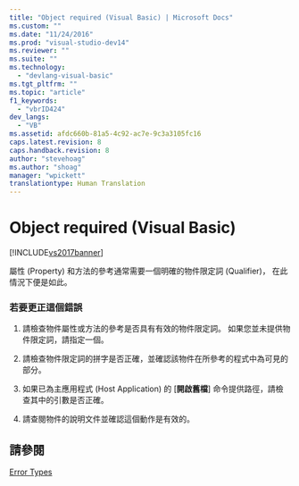 ```yaml
---
title: "Object required (Visual Basic) | Microsoft Docs"
ms.custom: ""
ms.date: "11/24/2016"
ms.prod: "visual-studio-dev14"
ms.reviewer: ""
ms.suite: ""
ms.technology: 
  - "devlang-visual-basic"
ms.tgt_pltfrm: ""
ms.topic: "article"
f1_keywords: 
  - "vbrID424"
dev_langs: 
  - "VB"
ms.assetid: afdc660b-81a5-4c92-ac7e-9c3a3105fc16
caps.latest.revision: 8
caps.handback.revision: 8
author: "stevehoag"
ms.author: "shoag"
manager: "wpickett"
translationtype: Human Translation
---
```

# Object required (Visual Basic)
[!INCLUDE[vs2017banner](../../../csharp/includes/vs2017banner.md)]

屬性 \(Property\) 和方法的參考通常需要一個明確的物件限定詞 \(Qualifier\)，  在此情況下便是如此。  
  
### 若要更正這個錯誤  
  
1.  請檢查物件屬性或方法的參考是否具有有效的物件限定詞。  如果您並未提供物件限定詞，請指定一個。  
  
2.  請檢查物件限定詞的拼字是否正確，並確認該物件在所參考的程式中為可見的部分。  
  
3.  如果已為主應用程式 \(Host Application\) 的 \[**開啟舊檔**\] 命令提供路徑，請檢查其中的引數是否正確。  
  
4.  請查閱物件的說明文件並確認這個動作是有效的。  
  
## 請參閱  
 [Error Types](../../../visual-basic/programming-guide/language-features/error-types.md)